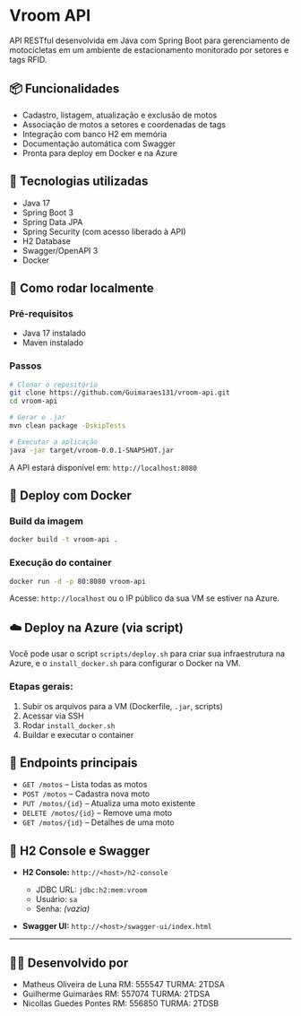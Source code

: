 
# Vroom API

API RESTful desenvolvida em Java com Spring Boot para gerenciamento de motocicletas em um ambiente de estacionamento monitorado por setores e tags RFID.

## 📦 Funcionalidades

- Cadastro, listagem, atualização e exclusão de motos
- Associação de motos a setores e coordenadas de tags
- Integração com banco H2 em memória
- Documentação automática com Swagger
- Pronta para deploy em Docker e na Azure

## 🚀 Tecnologias utilizadas

- Java 17
- Spring Boot 3
- Spring Data JPA
- Spring Security (com acesso liberado à API)
- H2 Database
- Swagger/OpenAPI 3
- Docker

## 🔧 Como rodar localmente

### Pré-requisitos

- Java 17 instalado
- Maven instalado

### Passos

```bash
# Clonar o repositório
git clone https://github.com/Guimaraes131/vroom-api.git
cd vroom-api

# Gerar o .jar
mvn clean package -DskipTests

# Executar a aplicação
java -jar target/vroom-0.0.1-SNAPSHOT.jar
```

A API estará disponível em: `http://localhost:8080`

## 🐳 Deploy com Docker

### Build da imagem

```bash
docker build -t vroom-api .
```

### Execução do container

```bash
docker run -d -p 80:8080 vroom-api
```

Acesse: `http://localhost` ou o IP público da sua VM se estiver na Azure.

## ☁️ Deploy na Azure (via script)

Você pode usar o script `scripts/deploy.sh` para criar sua infraestrutura na Azure, e o `install_docker.sh` para configurar o Docker na VM.

### Etapas gerais:

1. Subir os arquivos para a VM (Dockerfile, `.jar`, scripts)
2. Acessar via SSH
3. Rodar `install_docker.sh`
4. Buildar e executar o container

## 📘 Endpoints principais

- `GET /motos` – Lista todas as motos
- `POST /motos` – Cadastra nova moto
- `PUT /motos/{id}` – Atualiza uma moto existente
- `DELETE /motos/{id}` – Remove uma moto
- `GET /motos/{id}` – Detalhes de uma moto

## 🧪 H2 Console e Swagger

- **H2 Console:** `http://<host>/h2-console`
  - JDBC URL: `jdbc:h2:mem:vroom`
  - Usuário: `sa`
  - Senha: *(vazia)*

- **Swagger UI:** `http://<host>/swagger-ui/index.html`

---

## 👨‍💻 Desenvolvido por

- Matheus Oliveira de Luna RM: 555547 TURMA: 2TDSA
- Guilherme Guimarães RM: 557074 TURMA: 2TDSA
- Nicollas Guedes Pontes RM: 556850 TURMA: 2TDSB